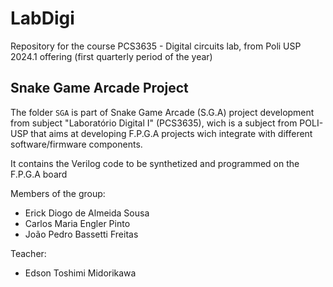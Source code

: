 # LabDigi
Repository for the course PCS3635 - Digital circuits lab, from Poli USP
2024.1 offering (first quarterly period of the year)

## Snake Game Arcade Project

The folder `SGA` is part of Snake Game Arcade (S.G.A) project development from subject "Laboratório Digital I" (PCS3635), wich is a subject from POLI-USP that aims at developing F.P.G.A projects wich integrate with different software/firmware components.

It contains the Verilog code to be synthetized and programmed on the F.P.G.A board

Members of the group:

- Erick Diogo de Almeida Sousa 
- Carlos Maria Engler Pinto  
- João Pedro Bassetti Freitas

Teacher:
- Edson Toshimi Midorikawa

